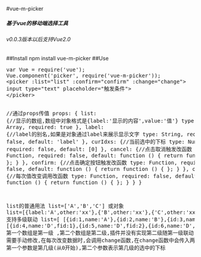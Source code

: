 #vue-m-picker
 <h5>基于vue的移动端选择工具</h5>
 <h6>v0.0.3版本以后支持Vue2.0</h6>
##Install
npm install vue-m-picker
##Use
<pre>
var Vue = require('vue');
Vue.component('picker', require('vue-m-picker'));
&lt;picker :list="list" :confirm="confirm" :change="change">
input type="text" placeholder="触发条件">
&lt;/picker>

//通过props传值
props: {
    list: {//显示的数组,数组中对象格式是{label:'显示的内容',value:'值'}
        type: Array,
        required: true
    },
    label: {//label的别名,如果是对象通过label来展示显示文字
        type: String,
        required: false,
        default: 'label'
    },
    curIdxs: {//当前选中的下标
        type: Number,
        required: false,
        default: [0]
    },
    cancel: {//点击取消触发改函数
        type: Function,
        required: false,
        default: function () {
            return function () {
            };
        }
    },
    confirm: {//点击确定按钮触发改函数
         type: Function,
         required: false,
         default: function () {
             return function () {
             };
         }
    },
    change: {//每次值改变调用改函数
       type: Function,
       required: false,
       default: function () {
           return function () {
           };
       }
    }
}

list的普通用法
list=['A','B','C']
或对象
list=[{label:'A',other:'xx'},{'B',other:'xx'},{'C',other:'xx'}]
支持多级联动
list=[
    [{id:1,name:'A'},{id:2,name:'B'},{id:3,name:'C'}],
    [{id:4,name:'D',fid:1},{id:5,name:'D',fid:2},{id:6,name:'D',fid:3}]
    ]
第一个数组是第一级 ,第二个数组是第二级,插件并没有实现第二级随第一级联动,
需要手动修改,在每次改变数据时,会调用change函数,在change函数中会传入两个参数,
第一个参数是第几级(从0开始),第二个参数表示第几级的选中的下标
</pre>